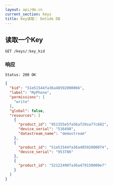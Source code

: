 ```yaml
---
layout: api/dm.cn
current_section: keys
title: Key读取｜ Dotide DB
---
```


## 读取一个Key

    GET /keys/:key_kid

### 响应

    Status: 200 OK

```json
{
  "kid": "51e51544fa36a48592000066",
  "label": "MyPhone",
  "permissions": [
    "write"
  ],
  "global": false,
  "resources": [
    {
      "product_id": "951355e5fa56af20sa77c682",
      "device_serial": "516498",
      "datastream_name": "demostream"
    },
    {
      "product_id": "51e51544fa36a48592000074",
      "device_serial": "953786"
    },
    {
      "product_id": "52122490fa36a479150000e7"
    }
  ]
}
```
